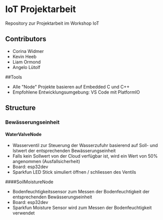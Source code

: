 # IoT Projektarbeit
Repository zur Projektarbeit im Workshop IoT

## Contributors
- Corina Widmer
- Kevin Heeb
- Liam Ormond
- Angelo Lütolf

##Tools
- Alle "Node" Projekte basieren auf Embedded C und C++
- Empfohlene Entwicklungsumgebung: VS Code mit PlatformIO

## Structure
### Bewässerungseinheit
#### WaterValveNode
- Wasserventil zur Steuerung der Wasserzufuhr basierend auf Soll- und Istwert der entsprechenden Bewässerungseinheit
- Falls kein Sollwert von der Cloud verfügbar ist, wird ein Wert von 50% angenommen (Ausfallsicherheit)
- Board: esp32dev
- Sparkfun LED Stick simuliert öffnen / schliessen des Ventils

####SoilMoistureNode
- Bodenfeuchtigkeitssensor zum Messen der Bodenfeuchtigkeit der entsprechenden Bewässerungseinheit
- Board: esp32dev
- Sparkfun Moisture Sensor wird zum Messen der Bodenfeuchtigkeit verwendet

